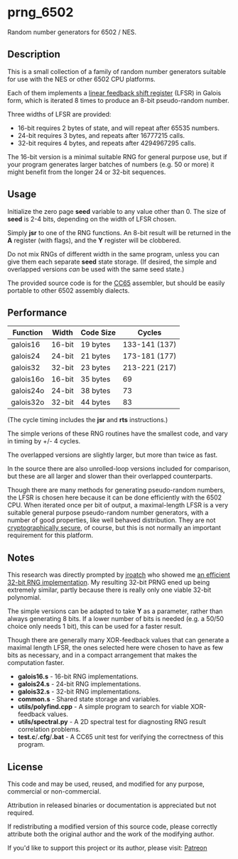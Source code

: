 # prng_6502

Random number generators for 6502 / NES.

## Description

This is a small collection of a family of random number generators
suitable for use with the NES or other 6502 CPU platforms.

Each of them implements a
[linear feedback shift register](http://en.wikipedia.org/wiki/Linear-feedback_shift_register)
(LFSR) in Galois form, which is iterated 8 times to produce
an 8-bit pseudo-random number.

Three widths of LFSR are provided:
* 16-bit requires 2 bytes of state, and will repeat after 65535 numbers.
* 24-bit requires 3 bytes, and repeats after 16777215 calls.
* 32-bit requires 4 bytes, and repeats after 4294967295 calls.

The 16-bit version is a minimal suitable RNG for general purpose use,
but if your program generates larger batches of numbers (e.g. 50 or more)
it might benefit from the longer 24 or 32-bit sequences.

## Usage

Initialize the zero page **seed** variable to any value other than 0.
The size of **seed** is 2-4 bits, depending on the width of LFSR chosen.

Simply **jsr** to one of the RNG functions.
An 8-bit result will be returned in the **A** register (with flags),
and the **Y** register will be clobbered.

Do not mix RNGs of different width in the same program, unless you can
give them each separate **seed** state storage. (If desired, the simple
and overlapped versions _can_ be used with the same seed state.)

The provided source code is for the
[CC65](https://cc65.github.io/)
assembler, but should be easily portable to other 6502 assembly dialects.

## Performance

| Function  | Width  | Code Size | Cycles        |
| --------- | ------ | --------- | ------------- |
| galois16  | 16-bit | 19 bytes  | 133-141 (137) |
| galois24  | 24-bit | 21 bytes  | 173-181 (177) |
| galois32  | 32-bit | 23 bytes  | 213-221 (217) |
| galois16o | 16-bit | 35 bytes  | 69            |
| galois24o | 24-bit | 38 bytes  | 73            |
| galois32o | 32-bit | 44 bytes  | 83            |

(The cycle timing includes the **jsr** and **rts** instructions.)

The simple verions of these RNG routines have the smallest code,
and vary in timing by +/- 4 cycles.

The overlapped versions are slightly larger, but more than twice as fast.

In the source there are also unrolled-loop versions included for comparison,
but these are all larger and slower than their overlapped counterparts.

Though there are many methods for generating pseudo-random numbers,
the LFSR is chosen here because it can be done efficiently with the 6502 CPU.
When iterated once per bit of output, a maximal-length LFSR is a very
suitable general purpose pseudo-random number generators, with a number of
good properties, like well behaved distribution.
They are not
[cryptographically secure](http://en.wikipedia.org/wiki/Cryptographically_secure_pseudorandom_number_generator),
of course, but this is not normally an important requirement for this platform.

## Notes

This research was directly prompted by
[jroatch](https://github.com/jroatch)
who showed me
[an efficient 32-bit RNG implementation](http://forums.nesdev.com/viewtopic.php?p=196569#p196569).
My resulting 32-bit PRNG ened up being extremely similar,
partly because there is really only one viable 32-bit polynomial.

The simple versions can be adapted to take **Y** as a parameter, rather than
always generating 8 bits. If a lower number of bits is needed
(e.g. a 50/50 choice only needs 1 bit), this can be used for a faster
result.

Though there are generally many XOR-feedback values that can generate a maximal
length LFSR, the ones selected here were chosen to have as few bits as necessary,
and in a compact arrangement that makes the computation faster.

* **galois16.s** - 16-bit RNG implementations.
* **galois24.s** - 24-bit RNG implementations.
* **galois32.s** - 32-bit RNG implementations.
* **common.s** - Shared state storage and variables.
* **utils/polyfind.cpp** - A simple program to search for viable XOR-feedback values.
* **utils/spectral.py** - A 2D spectral test for diagnosting RNG result correlation problems.
* **test.c**/**.cfg**/**.bat** - A CC65 unit test for verifying the correctness of this program.

## License

This code and may be used, reused, and modified for any purpose, commercial or non-commercial.

Attribution in released binaries or documentation is appreciated but not required.

If redistributing a modified version of this source code, please correctly attribute both the original author and the work of the modifying author.

If you'd like to support this project or its author, please visit:
 [Patreon](https://www.patreon.com/rainwarrior)

